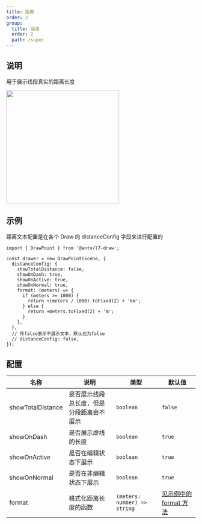```yaml
---
title: 距离
order: 2
group:
  title: 高级
  order: 2
  path: /super
---
```


## 说明

用于展示线段真实的距离长度

<img src="https://gw.alipayobjects.com/mdn/rms_2591f5/afts/img/A*phM1SKhldcQAAAAAAAAAAAAAARQnAQ" width="300" />

## 示例

距离文本配置是在各个 Draw 的 distanceConfig 字段来进行配置的

```tsx | pure
import { DrawPoint } from '@antv/l7-draw';

const drawer = new DrawPoint(scene, {
  distanceConfig: {
    showTotalDistance: false,
    showOnDash: true,
    showOnActive: true,
    showOnNormal: true,
    format: (meters) => {
      if (meters >= 1000) {
        return +(meters / 1000).toFixed(2) + 'km';
      } else {
        return +meters.toFixed(2) + 'm';
      }
    },
  },
  // 传false表示不展示文本，默认也为false
  // distanceConfig: false,
});
```

## 配置

| 名称         | 说明                                     | 类型                         | 默认值                          |
| ------------ | ---------------------------------------- | ---------------------------- | ------------------------------- |
| showTotalDistance        | 是否展示线段总长度，但是分段距离会不展示 | `boolean`                    | `false`                         |
| showOnDash   | 是否展示虚线的长度                       | `boolean`                    | `true`                          |
| showOnActive | 是否在编辑状态下展示                     | `boolean`                    | `true`                          |
| showOnNormal | 是否在非编辑状态下展示                   | `boolean`                    | `true`                          |
| format       | 格式化距离长度的函数                     | `(meters: number) => string` | [见示例中的 format 方法](#示例) |
